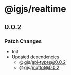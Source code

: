 # @igjs/realtime

## 0.0.2

### Patch Changes

- Init
- Updated dependencies
  - @igjs/api-types@0.0.2
  - @igjs/mqttot@0.0.2

